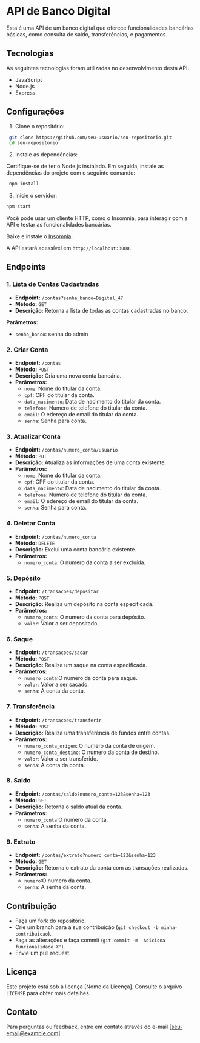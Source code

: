 

# API de Banco Digital

Esta é uma API de um banco digital que oferece funcionalidades bancárias básicas, como consulta de saldo, transferências, e pagamentos.


## Tecnologias

As seguintes tecnologias foram utilizadas no desenvolvimento desta API:
- JavaScript
- Node.js
- Express


## Configurações

1. Clone o repositório:

  ```bash
   git clone https://github.com/seu-usuario/seu-repositorio.git
   cd seu-repositorio
   ```
2. Instale as dependências:

Certifique-se de ter o Node.js instalado. Em seguida, instale as dependências do projeto com o seguinte comando:

```bash
 npm install
```

3. Inicie o servidor:
```bash
npm start
```
Você pode usar um cliente HTTP, como o Insomnia, para interagir com a API e testar as funcionalidades bancárias.

Baixe e instale o [Insomnia](https://insomnia.rest/).


A API estará acessível em `http://localhost:3000`.

## Endpoints

### 1. Lista de Contas Cadastradas
- **Endpoint:** `/contas?senha_banco=Digital_47`
- **Método:** `GET`
- **Descrição:** Retorna a lista de todas as contas cadastradas no banco.

**Parâmetros:** 
  - `senha_banco`: senha do admin



### 2. Criar Conta
- **Endpoint:** `/contas`
- **Método:** `POST`
- **Descrição:** Cria uma nova conta bancária.
- **Parâmetros:**
  - `nome`: Nome do titular da conta. 
  - `cpf`: CPF do titular da conta.
  - `data_nacimento`: Data de nacimento do titular da conta.
  - `telefone`: Numero de telefone do titular da conta.
  - `email`: O edereço de email do titular da conta.
  - `senha`: Senha para conta.

 

### 3. Atualizar Conta
- **Endpoint:** `/contas/numero_conta/usuario`
- **Método:** `PUT`
- **Descrição:** Atualiza as informações de uma conta existente.
- **Parâmetros:**
  - `nome`: Nome do titular da conta. 
  - `cpf`: CPF do titular da conta.
  - `data_nacimento`: Data de nacimento do titular da conta.
  - `telefone`: Numero de telefone do titular da conta.
  - `email`: O edereço de email do titular da conta.
  - `senha`: Senha para conta.


### 4. Deletar Conta
- **Endpoint:** `/contas/numero_conta`
- **Método:** `DELETE`
- **Descrição:** Exclui uma conta bancária existente.
- **Parâmetros:**
  - `numero_conta`: O numero da conta a ser excluída.

 


### 5. Depósito
- **Endpoint:** `/transacoes/depositar`
- **Método:** `POST`
- **Descrição:** Realiza um depósito na conta especificada.
- **Parâmetros:**
  - `numero_conta`: O numero da conta para depósito.
  - `valor`: Valor a ser depositado.



### 6. Saque
- **Endpoint:** `/transacoes/sacar`
- **Método:** `POST`
- **Descrição:** Realiza um saque na conta especificada.
- **Parâmetros:**
  - `numero_conta`:O numero da conta para saque.
  - `valor`: Valor a ser sacado.
   - `senha`: A conta da conta.



### 7. Transferência
- **Endpoint:** `/transacoes/transferir`
- **Método:** `POST`
- **Descrição:** Realiza uma transferência de fundos entre contas.
- **Parâmetros:**
  - `numero_conta_origem`: O numero da conta de origem.
  - `numero_conta_destino`: O numero da conta de destino.
  - `valor`: Valor a ser transferido.
  - `senha`: A conta da conta.



### 8. Saldo
- **Endpoint:** `/contas/saldo?numero_conta=123&senha=123`
- **Método:** `GET`
- **Descrição:** Retorna o saldo atual da conta.
- **Parâmetros:**
  - `numero_conta`:O numero da conta.
  - `senha`: A senha da conta.



### 9. Extrato
- **Endpoint:** `/contas/extrato?numero_conta=123&senha=123`
- **Método:** `GET`
- **Descrição:** Retorna o extrato da conta com as transações realizadas.
- **Parâmetros:**
  - `numero`:O numero da conta.
  - `senha`: A senha da conta.


## Contribuição

- Faça um fork do repositório.
- Crie um branch para a sua contribuição (`git checkout -b minha-contribuicao`).
- Faça as alterações e faça commit (`git commit -m 'Adiciona funcionalidade X'`).
- Envie um pull request.

## Licença

Este projeto está sob a licença [Nome da Licença]. Consulte o arquivo `LICENSE` para obter mais detalhes.

## Contato

Para perguntas ou feedback, entre em contato através do e-mail [seu-email@example.com].



